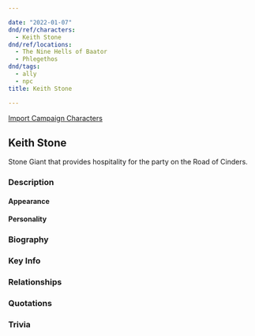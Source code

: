 ```yaml
---

date: "2022-01-07"
dnd/ref/characters:
  - Keith Stone
dnd/ref/locations:
  - The Nine Hells of Baator
  - Phlegethos
dnd/tags:
  - ally
  - npc
title: Keith Stone

---
```


[Import Campaign Characters](/dnd/characters/)

## Keith Stone

Stone Giant that provides hospitality for the party on the Road of Cinders.

### Description

#### Appearance

#### Personality

### Biography

### Key Info

### Relationships

### Quotations

### Trivia
